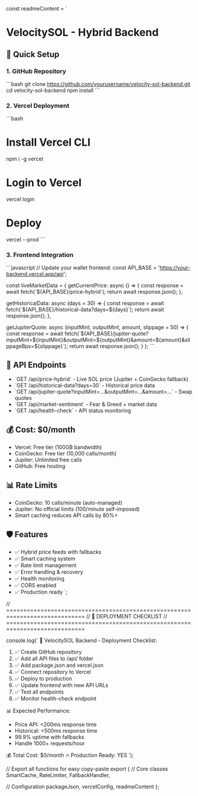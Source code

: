const readmeContent = `
# VelocitySOL - Hybrid Backend

## 🚀 Quick Setup

### 1. GitHub Repository
\`\`\`bash
git clone https://github.com/yourusername/velocity-sol-backend.git
cd velocity-sol-backend
npm install
\`\`\`

### 2. Vercel Deployment
\`\`\`bash
# Install Vercel CLI
npm i -g vercel

# Login to Vercel
vercel login

# Deploy
vercel --prod
\`\`\`

### 3. Frontend Integration
\`\`\`javascript
// Update your wallet frontend:
const API_BASE = 'https://your-backend.vercel.app/api';

const liveMarketData = {
  getCurrentPrice: async () => {
    const response = await fetch(\`\${API_BASE}/price-hybrid\`);
    return await response.json();
  },
  
  getHistoricalData: async (days = 30) => {
    const response = await fetch(\`\${API_BASE}/historical-data?days=\${days}\`);
    return await response.json();
  },
  
  getJupiterQuote: async (inputMint, outputMint, amount, slippage = 50) => {
    const response = await fetch(\`\${API_BASE}/jupiter-quote?inputMint=\${inputMint}&outputMint=\${outputMint}&amount=\${amount}&slippageBps=\${slippage}\`);
    return await response.json();
  }
};
\`\`\`

## 🔗 API Endpoints

- \`GET /api/price-hybrid\` - Live SOL price (Jupiter + CoinGecko fallback)
- \`GET /api/historical-data?days=30\` - Historical price data
- \`GET /api/jupiter-quote?inputMint=...&outputMint=...&amount=...\` - Swap quotes
- \`GET /api/market-sentiment\` - Fear & Greed + market data
- \`GET /api/health-check\` - API status monitoring

## 💰 Cost: $0/month
- Vercel: Free tier (100GB bandwidth)
- CoinGecko: Free tier (10,000 calls/month)  
- Jupiter: Unlimited free calls
- GitHub: Free hosting

## 📊 Rate Limits
- CoinGecko: 10 calls/minute (auto-managed)
- Jupiter: No official limits (100/minute self-imposed)
- Smart caching reduces API calls by 80%+

## 🛡️ Features
- ✅ Hybrid price feeds with fallbacks
- ✅ Smart caching system
- ✅ Rate limit management
- ✅ Error handling & recovery
- ✅ Health monitoring
- ✅ CORS enabled
- ✅ Production ready
`;

// =============================================================================
// 🎯 DEPLOYMENT CHECKLIST
// =============================================================================

console.log(`
🚀 VelocitySOL Backend - Deployment Checklist:

1. ✅ Create GitHub repository
2. ✅ Add all API files to /api/ folder
3. ✅ Add package.json and vercel.json
4. ✅ Connect repository to Vercel
5. ✅ Deploy to production
6. ✅ Update frontend with new API URLs
7. ✅ Test all endpoints
8. ✅ Monitor health-check endpoint

📊 Expected Performance:
- Price API: <200ms response time
- Historical: <500ms response time  
- 99.9% uptime with fallbacks
- Handle 1000+ requests/hour

💰 Total Cost: $0/month
🔥 Production Ready: YES
`);

// Export all functions for easy copy-paste
export {
  // Core classes
  SmartCache,
  RateLimiter, 
  FallbackHandler,
  
  // Configuration
  packageJson,
  vercelConfig,
  readmeContent
};
